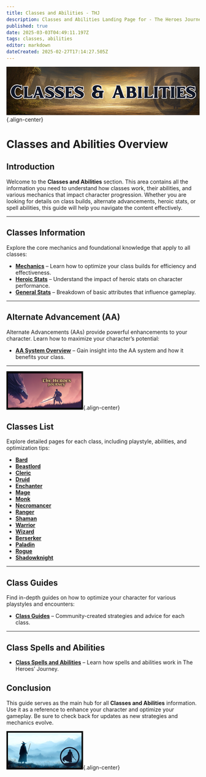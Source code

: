 ```yaml
---
title: Classes and Abilities - THJ
description: Classes and Abilities Landing Page for - The Heroes Journey Emu
published: true
date: 2025-03-03T04:49:11.197Z
tags: classes, abilities
editor: markdown
dateCreated: 2025-02-27T17:14:27.505Z
---
```


![wikibannerclasses.png](/wikibannerclasses.png){.align-center}

# Classes and Abilities Overview

## Introduction

Welcome to the **Classes and Abilities** section. This area contains all the information you need to understand how classes work, their abilities, and various mechanics that impact character progression. Whether you are looking for details on class builds, alternate advancements, heroic stats, or spell abilities, this guide will help you navigate the content effectively.

---

## Classes Information

Explore the core mechanics and foundational knowledge that apply to all classes:

-   [**Mechanics**](#/getting-started/game-mechanics) – Learn how to optimize your class builds for efficiency and effectiveness.
-   [**Heroic Stats**](/classes-and-abilities/heroic-stats) – Understand the impact of heroic stats on character performance.
-   [**General Stats**](/classes-and-abilities/stats) – Breakdown of basic attributes that influence gameplay.

---

## Alternate Advancement (AA)

Alternate Advancements (AAs) provide powerful enhancements to your character. Learn how to maximize your character’s potential:

-   [**AA System Overview**](/classes-and-abilities/aa/) – Gain insight into the AA system and how it benefits your class.

---

![thjpagebreak1.png](/thjpagebreak1.png){.align-center}

## Classes List

Explore detailed pages for each class, including playstyle, abilities, and optimization tips:

-   [**Bard**](/classes-and-abilities/bard)
-   [**Beastlord**](/classes-and-abilities/beastlord)
-   [**Cleric**](/classes-and-abilities/cleric)
-   [**Druid**](/classes-and-abilities/druid)
-   [**Enchanter**](/classes-and-abilities/enchanter)
-   [**Mage**](/classes-and-abilities/mage)
-   [**Monk**](/classes-and-abilities/monk)
-   [**Necromancer**](/classes-and-abilities/necromancer)
-   [**Ranger**](/classes-and-abilities/ranger)
-   [**Shaman**](/classes-and-abilities/shaman)
-   [**Warrior**](/classes-and-abilities/warrior)
-   [**Wizard**](/classes-and-abilities/wizard)
-   [**Berserker**](/classes-and-abilities/classes/berserker)
-   [**Paladin**](/classes-and-abilities/classes/paladin)
-   [**Rogue**](/classes-and-abilities/classes/rogue)
-   [**Shadowknight**](/classes-and-abilities/classes/shadowknight)

---

## Class Guides

Find in-depth guides on how to optimize your character for various playstyles and encounters:

-   [**Class Guides**](/classes-and-abilities/classes/guides/_indexen) – Community-created strategies and advice for each class.

---

## Class Spells and Abilities

-   [**Class Spells and Abilities**](/classes-and-abilities/spells-and-abilities) – Learn how spells and abilities work in The Heroes’ Journey.

## Conclusion

This guide serves as the main hub for all **Classes and Abilities** information. Use it as a reference to enhance your character and optimize your gameplay. Be sure to check back for updates as new strategies and mechanics evolve.

![thjpagebreak3.png](/thjpagebreak3.png){.align-center}